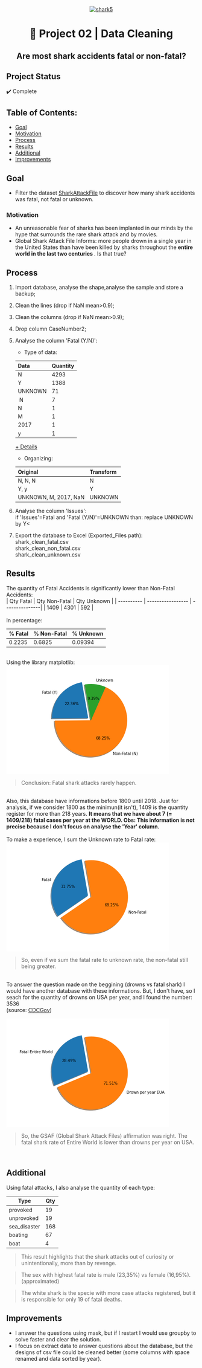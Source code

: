 <p align="center">
  <a href="https://imgbb.com/"><img src="https://i.ibb.co/SDSjQV1/shark5.jpg" alt="shark5" border="0"></a>
</p>
<h1 align="center">🧹 Project 02 | Data Cleaning </h>
<h2 align="center">Are most shark accidents fatal or non-fatal?</h>

## Project Status
:heavy_check_mark: Complete

## Table of Contents:

- [Goal](#goal)
- [Motivation](#motivation)
- [Process](#process)
- [Results](#results)
- [Additional](#additional)
- [Improvements](#improvements)

## Goal

- Filter the dataset <a href="http://www.sharkattackfile.net/whystudy.htm">SharkAttackFile</a> to discover how many shark accidents was fatal, not fatal or unknown.</br>

### Motivation

- An unreasonable fear of sharks has been implanted in our minds by the hype that surrounds the rare shark attack and by movies. 
- Global Shark Attack File Informs: more people drown in a single year in the United States than have been killed by sharks throughout the <b>entire world in the last two centuries </b> . Is that true?

## Process
1. Import database, analyse the shape,analyse the sample and store a backup;<br>
2. Clean the lines (drop if NaN mean>0.9);<br>
3. Clean the columns (drop if NaN mean>0.9);<br>
4. Drop column CaseNumber2; <br>
5. Analyse the column 'Fatal (Y/N)':<br>
    - Type of data: <br>
    
    |  Data       |     Quantity     |  
    | ----------  | -----------------|  
    |N            |      4293        |   
    |Y            |      1388        | 
    |UNKNOWN      |       71         | 
    |&nbsp;N      |       7          | 
    |N&nbsp;      |       1          | 
    |M            |       1          | 
    |2017         |       1          | 
    |y            |       1          | 
    
    <a href="https://i.imgur.com/zATl6Pm.jpg">+ Details</a>

    - Organizing:<br>

    |   Original             |    Transform    |  
    | ----------             | ----------------| 
    |N,&nbsp;N, N&nbsp;      |      N          |   
    |Y, y                    |      Y          | 
    |UNKNOWN, M, 2017, NaN   |    UNKNOWN      | 

6. Analyse the column 'Issues':<br>
if 'Issues'=Fatal and 'Fatal (Y/N)'=UNKNOWN  than:
replace UNKNOWN by Y<<br>
7. Export the database to Excel (Exported_Files path):<br>
shark_clean_fatal.csv<br>
shark_clean_non_fatal.csv<br>
shark_clean_unknown.csv<br>

## Results 
The quantity of Fatal Accidents is significantly lower than Non-Fatal Accidents: </br>
| Qty Fatal  |    Qty Non-Fatal    |   Qty Unknown   |
| ---------- | -----------------   |  ---------------|
|   1409     |       4301          |      592        |  
 </br>
 In percentage:
 
| % Fatal    |    % Non-Fatal    |     % Unknown   |
| ---------- | ----------------- |  ---------------|
|  0.2235    |       0.6825      |      0.09394    |  

</br>
Using the library matplotlib:</br>
<img align="center" src="https://github.com/leticiafossato/ironhack-projects/blob/master/Project%202%20-%20Shark%20Attacks/Image%20Graphs/Results_Quantity_Fatal.png?raw=true"><br>

> Conclusion: Fatal shark attacks rarely happen.</br>

</br>
Also, this database have informations before 1800 until 2018. Just for analysis, if we consider 1800 as the minimun(it isn't), 1409 is the quantity register for more than 218 years. <b>It means that we have about 7 (= 1409/218) fatal cases per year at the WORLD. Obs: This information is not precise because I don't focus on analyse the 'Year' column.</b></br>
</br>
To make a experience, I sum the Unknown rate to Fatal rate:</br>
<img align="center" src="https://github.com/leticiafossato/ironhack-projects/blob/master/Project%202%20-%20Shark%20Attacks/Image%20Graphs/Results_Quantity_Without_Unknown.png?raw=true">

> So, even if we sum the fatal rate to unknown rate, the non-fatal still being greater.
</br>
To answer the question made on the beggining (drowns vs fatal shark) I would have another database with these informations. But, I don't have, so I seach for the quantity of drowns on USA per year, and I found the number: 3536 </br>  
(source: <a href="https://www.cdc.gov/homeandrecreationalsafety/water-safety/waterinjuries-factsheet.html#:~:text=From%202005%2D2014%2C%20there%20were,drowning%20in%20boating%2Drelated%20incidents.&text=About%20one%20in%20five%20people,are%20children%2014%20and%20younger.">CDCGov</a>)</br>

<img align="center" src="https://github.com/leticiafossato/ironhack-projects/blob/master/Project%202%20-%20Shark%20Attacks/Image%20Graphs/Curiosity.png?raw=true"></br>
>So, the GSAF (Global Shark Attack Files) affirmation was right. The fatal shark rate of Entire World is lower than drowns per year on USA.</br>
</br>

## Additional
Using fatal attacks, I also analyse the quantity of each type: </br>

| Type         |    Qty   |  
| ----------   | ---------|
| provoked     |   19     |    
| unprovoked   |   19     |  
| sea_disaster |  168     | 
| boating      | 67       | 
| boat         | 4        | 

> This result highlights that the shark attacks out of curiosity or unintentionally, more than by revenge.</br>

> The sex with highest fatal rate is male (23,35%) vs female (16,95%). (approximated)

> The white shark is the specie with more case attacks registered, but it is responsible for only 19 of fatal deaths.

## Improvements
- I answer the questions using mask, but if I restart I would use groupby to solve faster and clear the solution.</br>
- I focus on extract data to answer questions about the database, but the designs of csv file could be cleaned better (some columns with space renamed and data sorted by year).
